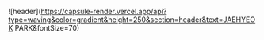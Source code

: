 ![header](https://capsule-render.vercel.app/api?type=waving&color=gradient&height=250&section=header&text=JAEHYEOK PARK&fontSize=70)
<!--
**JOONWALL/JOONWALL** is a ✨ _special_ ✨ repository because its `README.md` (this file) appears on your GitHub profile.

Here are some ideas to get you started:

- 🔭 I’m currently working on ...
- 🌱 I’m currently learning ...
- 👯 I’m looking to collaborate on ...
- 🤔 I’m looking for help with ...
- 💬 Ask me about ...
- 📫 How to reach me: ...
- 😄 Pronouns: ...
- ⚡ Fun fact: ...
-->

